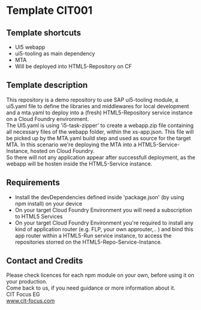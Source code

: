 # Template CIT001
## Template shortcuts
* UI5 webapp
* ui5-tooling as main dependency
* MTA
* Will be deployed into HTML5-Repository on CF

## Template description
This repository is a demo repository to use SAP ui5-tooling module, a ui5.yaml file to define the libraries and middlewares for local development and a mta.yaml to deploy into a (fresh) HTML5-Repository service instance on a Cloud Foundry environment.  
The UI5.yaml is using 'i5-task-zipper' to create a webapp.zip file containing all necessary files of the webapp folder, within the xs-app.json. This file will be picked up by the MTA.yaml build step and used as source for the target MTA.
In this scenario we're deploying the MTA into a HTML5-Service-Instance, hosted on Cloud Foundry.  
So there will not any application appear after successfull deployment, as the webapp will be hosten inside the HTML5-Service instance.  

## Requirements
* Install the devDependencies defined inside 'package.json' (by using npm install) on your device
* On your target Cloud Foundry Environment you will need a subscription to HTML5 Services
* On your target Cloud Foundry Environment you're required to install any kind of application router (e.g. FLP, your own approuter,.. ) and bind this app router within a HTML5-Run service instance, to access the repositories storred on the HTML5-Repo-Service-Instance.

## Contact and Credits
Please check licences for each npm module on your own, before using it on your production.  
Come back to us, if you need guidance or more information about it.  
CIT Focus EG  
www.cit-focus.com   